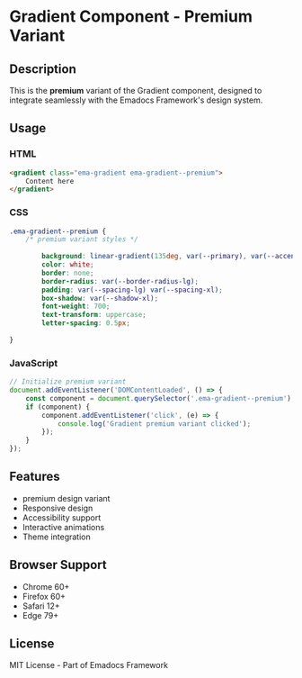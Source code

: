 # Gradient Component - Premium Variant

## Description
This is the **premium** variant of the Gradient component, designed to integrate seamlessly with the Emadocs Framework's design system.

## Usage

### HTML
```html
<gradient class="ema-gradient ema-gradient--premium">
    Content here
</gradient>
```

### CSS
```css
.ema-gradient--premium {
    /* premium variant styles */
    
        background: linear-gradient(135deg, var(--primary), var(--accent));
        color: white;
        border: none;
        border-radius: var(--border-radius-lg);
        padding: var(--spacing-lg) var(--spacing-xl);
        box-shadow: var(--shadow-xl);
        font-weight: 700;
        text-transform: uppercase;
        letter-spacing: 0.5px;
    
}
```

### JavaScript
```javascript
// Initialize premium variant
document.addEventListener('DOMContentLoaded', () => {
    const component = document.querySelector('.ema-gradient--premium');
    if (component) {
        component.addEventListener('click', (e) => {
            console.log('Gradient premium variant clicked');
        });
    }
});
```

## Features
- premium design variant
- Responsive design
- Accessibility support
- Interactive animations
- Theme integration

## Browser Support
- Chrome 60+
- Firefox 60+
- Safari 12+
- Edge 79+

## License
MIT License - Part of Emadocs Framework

